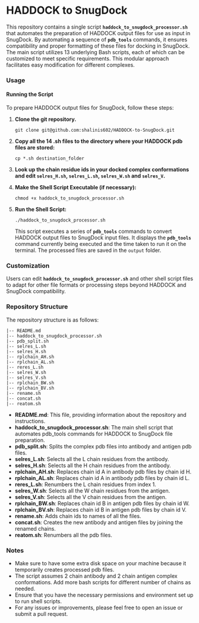 # HADDOCK to SnugDock
This repository contains a single script **`haddock_to_snugdock_processor.sh`** that automates the preparation of HADDOCK output files for use as input in SnugDock. By automating a sequence of **`pdb_tools`** commands, it ensures compatibility and proper formatting of these files for docking in SnugDock. The main script utilizes 13 underlying Bash scripts, each of which can be customized to meet specific requirements. This modular approach facilitates easy modification for different complexes.

### **Usage**

#### **Running the Script**

To prepare HADDOCK output files for SnugDock, follow these steps:

1. **Clone the git repository.**

   ```
   git clone git@github.com:shalinis602/HADDOCK-to-SnugDock.git
   ```

2. **Copy all the 14 .sh files to the directory where your HADDOCK pdb files are stored:**

   ```
   cp *.sh destination_folder
   ```

3. **Look up the chain residue ids in your docked complex conformations and edit `selres_H.sh`, `selres_L.sh`, `selres_W.sh` and `selres_V`.**

4. **Make the Shell Script Executable (if necessary):**

   ```
   chmod +x haddock_to_snugdock_processor.sh
   ```

5. **Run the Shell Script:**

   ```
   ./haddock_to_snugdock_processor.sh
   ```
   This script executes a series of **`pdb_tools`** commands to convert HADDOCK output files to SnugDock input files. It displays the **`pdb_tools`** command currently being executed and the time taken to run it on the terminal. The processed files are saved in the `output` folder.

### Customization
Users can edit **`haddock_to_snugdock_processor.sh`** and other shell script files to adapt for other file formats or processing steps beyond HADDOCK and SnugDock compatibility.

### Repository Structure
The repository structure is as follows:

```
|-- README.md
|-- haddock_to_snugdock_processor.sh
|-- pdb_split.sh
|-- selres_L.sh
|-- selres_H.sh
|-- rplchain_AH.sh
|-- rplchain_AL.sh
|-- reres_L.sh
|-- selres_W.sh
|-- selres_V.sh
|-- rplchain_BW.sh
|-- rplchain_BV.sh
|-- rename.sh
|-- concat.sh
|-- reatom.sh
```
- **README.md**: This file, providing information about the repository and instructions.
- **haddock_to_snugdock_processor.sh**: The main shell script that automates pdb_tools commands for HADDOCK to SnugDock file preparation.
- **pdb_split.sh**: Splits the complex pdb files into antibody and antigen pdb files.
- **selres_L.sh**: Selects all the L chain residues from the antibody.
- **selres_H.sh**: Selects all the H chain residues from the antibody.
- **rplchain_AH.sh**: Replaces chain id A in antibody pdb files by chain id H.
- **rplchain_AL.sh**: Replaces chain id A in antibody pdb files by chain id L.
- **reres_L.sh**: Renumbers the L chain residues from index 1.
- **selres_W.sh**: Selects all the W chain residues from the antigen.
- **selres_V.sh**: Selects all the V chain residues from the antigen.
- **rplchain_BW.sh**: Replaces chain id B in antigen pdb files by chain id W.
- **rplchain_BV.sh**: Replaces chain id B in antigen pdb files by chain id V.
- **rename.sh**: Adds chain ids to names of all the files.
- **concat.sh**: Creates the new antibody and antigen files by joining the renamed chains.
- **reatom.sh**: Renumbers all the pdb files.

### Notes
- Make sure to have some extra disk space on your machine because it temporarily creates processed pdb files.
- The script assumes 2 chain antibody and 2 chain antigen complex conformations. Add more bash scripts for different number of chains as needed.
- Ensure that you have the necessary permissions and environment set up to run shell scripts.
- For any issues or improvements, please feel free to open an issue or submit a pull request.
